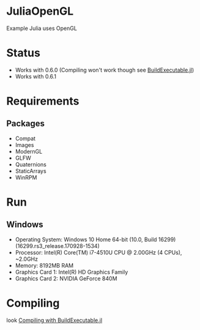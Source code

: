 # JuliaOpenGL
Example Julia uses OpenGL

# Status
* Works with 0.6.0 (Compiling won't work though see [BuildExecutable.jl](https://github.com/Gilga/BuildExecutable.jl))
* Works with 0.6.1

# Requirements
## Packages
* Compat
* Images
* ModernGL
* GLFW
* Quaternions
* StaticArrays
* WinRPM

# Run
## Windows
* Operating System: Windows 10 Home 64-bit (10.0, Build 16299) (16299.rs3_release.170928-1534)
* Processor: Intel(R) Core(TM) i7-4510U CPU @ 2.00GHz (4 CPUs), ~2.0GHz
* Memory: 8192MB RAM
* Graphics Card 1: Intel(R) HD Graphics Family
* Graphics Card 2: NVIDIA GeForce 840M

# Compiling
look [Compiling with BuildExecutable.jl](https://github.com/Gilga/BuildExecutable.jl#compiling)
